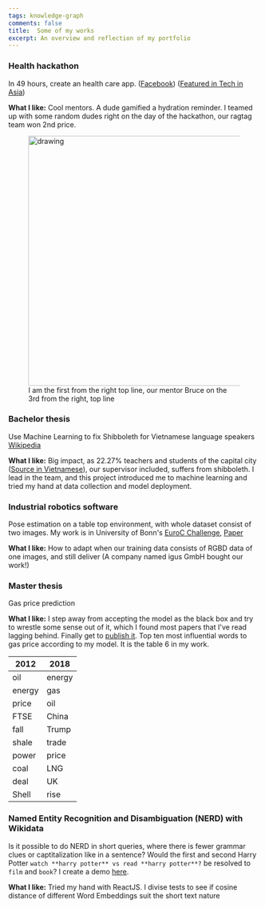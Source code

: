 ```yaml
---
tags: knowledge-graph
comments: false
title:  Some of my works
excerpt: An overview and reflection of my portfolio
---
```

### Health hackathon
In 49 hours, create an health care app. ([Facebook](https://www.facebook.com/jvhackingfest/?fref=nf)) ([Featured in Tech in Asia](https://www.techinasia.com/jv-hacking-fest-healthcare-hackathon-vietnam))

**What I like:** Cool mentors. A dude gamified a hydration reminder. I teamed up with some random dudes right on the day of the hackathon, our ragtag team won 2nd price.

<figure>
<img src="https://cdn.techinasia.com/wp-content/uploads/2013/11/jv-hacking-fest-vietnam-saigon-720x540.jpg" alt="drawing" width="500"/>
<figcaption>I am the first from the right top line, our mentor Bruce on the 3rd from the right, top line</figcaption>
 </figure>

### Bachelor thesis
Use Machine Learning to fix Shibboleth for Vietnamese language speakers [Wikipedia](https://en.wikipedia.org/wiki/Vietnamese_phonology#Initial_consonants)

**What I like:** Big impact, as 22.27% teachers and students of the capital city ([Source in Vietnamese](https://kenhtuyensinh.vn/gan-47000-giao-vien-va-hoc-sinh-noi-ngong)), our supervisor included, suffers from shibboleth. I lead in the team, and this project introduced me to machine learning and tried my hand at data collection and model deployment.

### Industrial robotics software
Pose estimation on a table top environment, with whole dataset consist of two images. My work is in University of Bonn's [EuroC Challenge](https://web.archive.org/web/20191204203324/http://www.euroc-project.eu/index.php?id=nimbro_manufacturing), [Paper](\href{https://arxiv.org/abs/2001.04134)

**What I like:** How to adapt when our training data consists of RGBD data of one images, and still deliver (A company named igus GmbH bought our work!)

### Master thesis
Gas price prediction

**What I like:** I step away from accepting the model as the black box and try to wrestle some sense out of it, which I found most papers that I've read lagging behind. Finally get to [publish it](http://ceur-ws.org/Vol-2611/paper2.pdf). Top ten most influential words to gas price according to my model. It is the table 6 in my work.

 
| 2012   | 2018 |
|--------|------|
| oil    | energy     |
| energy | gas      |
| price  | oil     |
| FTSE   | China     |
| fall   | Trump     |
| shale  | trade |
| power | price |
| coal | LNG |
| deal | UK |
| Shell | rise |

### Named Entity Recognition and Disambiguation (NERD) with Wikidata
Is it possible to do NERD in short queries, where there is fewer grammar clues or captitalization like in a sentence? 
Would the first and second Harry Potter `watch **harry potter** vs read **harry potter**?` be resolved to `film` and `book`?
I create a demo [here](http://54.91.75.203/).

**What I like:** Tried my hand with ReactJS. I divise tests to see if cosine distance of different Word Embeddings suit the short text nature

